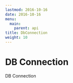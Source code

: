 ```yaml
---
lastmod: 2016-10-16
date: 2016-10-16
menu:
  main:
    parent: api
title: DbConnection
weight: 10
---
```


DB Connection
==========

DB Connection